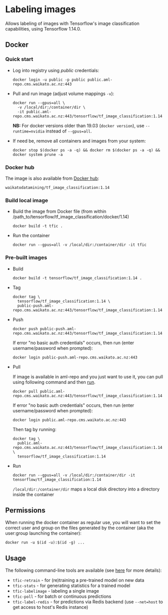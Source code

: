 # Labeling images

Allows labeling of images with Tensorflow's image classification capabilities, using Tensorflow 1.14.0.

## Docker

### Quick start

* Log into registry using *public* credentials:

  ```commandline
  docker login -u public -p public public.aml-repo.cms.waikato.ac.nz:443 
  ```

* Pull and run image (adjust volume mappings `-v`):

  ```commandline
  docker run --gpus=all \
    -v /local/dir:/container/dir \
    -it public.aml-repo.cms.waikato.ac.nz:443/tensorflow/tf_image_classification:1.14
  ```

  **NB:** For docker versions older than 19.03 (`docker version`), use `--runtime=nvidia` instead of `--gpus=all`.

* If need be, remove all containers and images from your system:

  ```commandline
  docker stop $(docker ps -a -q) && docker rm $(docker ps -a -q) && docker system prune -a
  ```

### Docker hub

The image is also available from [Docker hub](https://hub.docker.com/u/waikatodatamining):

```
waikatodatamining/tf_image_classification:1.14
```


### Build local image

* Build the image from Docker file (from within /path_to/tensorflow/tf_image_classification/docker/1.14)

  ```commandline
  docker build -t tfic .
  ```

* Run the container

  ```commandline
  docker run --gpus=all -v /local/dir:/container/dir -it tfic
  ```

### Pre-built images

* Build

  ```commandline
  docker build -t tensorflow/tf_image_classification:1.14 .
  ```
  
* Tag

  ```commandline
  docker tag \
    tensorflow/tf_image_classification:1.14 \
    public-push.aml-repo.cms.waikato.ac.nz:443/tensorflow/tf_image_classification:1.14
  ```
  
* Push

  ```commandline
  docker push public-push.aml-repo.cms.waikato.ac.nz:443/tensorflow/tf_image_classification:1.14
  ```
  If error "no basic auth credentials" occurs, then run (enter username/password when prompted):
  
  ```commandline
  docker login public-push.aml-repo.cms.waikato.ac.nz:443
  ```
  
* Pull

  If image is available in aml-repo and you just want to use it, you can pull using following command and then [run](#run).

  ```commandline
  docker pull public.aml-repo.cms.waikato.ac.nz:443/tensorflow/tf_image_classification:1.14
  ```
  If error "no basic auth credentials" occurs, then run (enter username/password when prompted):
  
  ```commandline
  docker login public.aml-repo.cms.waikato.ac.nz:443
  ```
  Then tag by running:
  
  ```commandline
  docker tag \
    public.aml-repo.cms.waikato.ac.nz:443/tensorflow/tf_image_classification:1.14 \
    tensorflow/tf_image_classification:1.14
  ```

* <a name="run">Run</a>

  ```commandline
  docker run --gpus=all -v /local/dir:/container/dir -it tensorflow/tf_image_classification:1.14
  ```
  `/local/dir:/container/dir` maps a local disk directory into a directory inside the container


## Permissions

When running the docker container as regular use, you will want to set the correct
user and group on the files generated by the container (aka the user:group launching
the container):

```commandline
docker run -u $(id -u):$(id -g) ...
```


## Usage

The following command-line tools are available (see [here](../../README.md) for more details):

* `tfic-retrain` - for (re)training a pre-trained model on new data
* `tfic-stats` - for generating statistics for a trained model
* `tfic-labelimage` - labeling a single image
* `tfic-poll` - for batch or continuous predictions
* `tfic-label-redis` - for predictions via Redis backend (use `--net=host` to get access to host's Redis instance)
